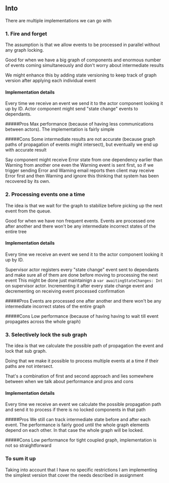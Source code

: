 ## Into

There are multiple implementations we can go with

### 1. Fire and forget 
The assumption is that we allow events to be processed in parallel without any graph locking. 

Good for when we have a big graph of components and enormous number of events coming simultaneously and don't worry about intermediate results

We might enhance this by adding state versioning to keep track of graph version after applying each individual event

#### Implementation details
Every time we receive an event we send it to the actor component looking it up by ID. Actor component might send "state change" events to dependants.  

#####Pros 
Max performance (because of having less communications between actors). The implementation is fairly simple

#####Cons
Some intermediate results are not accurate (because graph paths of propagation of events might intersect), but eventually we end up with accurate result

Say component might receive Error state from one dependency earlier than Warning from another one even the Warning event is sent first, so if 
we trigger sending Error and Warning email reports then client may receive Error first and then Warning and ignore this thinking that
system has been recovered by its own. 

### 2. Processing events one a time
The idea is that we wait for the graph to stabilize before picking up the next event from the queue. 

Good for when we have non frequent events. Events are processed one after another and there won't be any intermediate incorrect states of the entire tree  

#### Implementation details
Every time we receive an event we send it to the actor component looking it up by ID. 

Supervisor actor registers every "state change" event sent to dependants and make sure all of them are done before moving to processing the next event
This might be done just maintainign a `var awaitingStateChanges: Int` on supervisor actor. Incrementing it after every state change event and decrementing on receiving event processed confirmation   

#####Pros 
Events are processed one after another and there won't be any intermediate incorrect states of the entire graph

#####Cons
Low performance (because of having having to wait till event propagates across the whole graph)

 
### 3. Selectively lock the sub graph 
The idea is that we calculate the possible path of propagation the event and lock that sub graph. 

Doing that we make it possible to process multiple events at a time if their paths are not intersect. 

That's a combination of first and second approach and lies somewhere between when we talk about performance and pros and cons  

#### Implementation details
Every time we receive an event we calculate the possible propagation path and send it to process if there is no locked components in that path   

#####Pros 
We still can track intermediate state before and after each event. The performance is fairly good until the whole graph elements depend on each other.
In that case the whole graph will be locked.   

#####Cons
Low performance for tight coupled graph, implementation is not so straightforward

### To sum it up

Taking into account that I have no specific restrictions I am implementing the simplest version that cover the needs described in assignment 